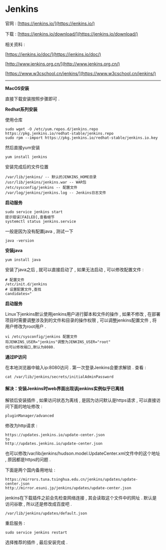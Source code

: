 # Jenkins

官网 : [https://jenkins.io/](https://jenkins.io/)

下载 : [https://jenkins.io/download/](https://jenkins.io/download/)

相关资料 :

[https://jenkins.io/doc/](https://jenkins.io/doc/)

[http://www.jenkins.org.cn/](http://www.jenkins.org.cn/)

[https://www.w3cschool.cn/jenkins/](https://www.w3cschool.cn/jenkins/)

---

**MacOS安装**

直接下载安装按照步骤即可 .

**Redhat系列安装**

使用仓库

```
sudo wget -O /etc/yum.repos.d/jenkins.repo https://pkg.jenkins.io/redhat-stable/jenkins.repo
sudo rpm --import https://pkg.jenkins.io/redhat-stable/jenkins.io.key
```

然后直接yum安装

```
yum install jenkins
```

安装完成后的文件位置

```
/var/lib/jenkins/ -- 默认的JENKINS_HOME目录
/usr/lib/jenkins/jenkins.war -- WAR包
/etc/sysconfig/jenkins -- 配置文件
/var/log/jenkins/jenkins.log -- Jenkins日志文件
```

**启动服务**

```
sudo service jenkins start
提示错误[FAILED],查看细节
systemctl status jenkins.service
```

一般是因为没有配置java , 测试一下

```
java -version
```

**安装java**

```
yum install java
```

安装了java之后 , 就可以直接启动了 , 如果无法启动 , 可以修改配置文件 :

```
# 配置文件
/etc/init.d/jenkins
# 设置配置文件,查找
candidates="
```

**启动服务**

Linux下jenkins默认使用jenkins用户进行脚本和文件的操作 , 如果不修改 , 在部署项目时需要调整涉及到的文件和目录的操作权限 , 可以调整jenkins配置文件 , 将用户修改为root用户 .

```
vi /etc/sysconfig/jenkins 配置文件
将JENKINS_USER="jenkins"调整为JENKINS_USER="root"
也可以修改端口,默认为8080.
```

**通过IP访问**

在本地浏览器中输入ip:8080访问 . 第一次登录Jenkins会要求解锁 . 查看 :

```
cat /var/lib/jenkins/secrets/initialAdminPassword
```

#### 解决：安装Jenkins时web界面出现该jenkins实例似乎已离线

解锁后安装插件 , 如果访问状态为离线 , 是因为访问默认是https请求 , 可以直接访问下面的地址修改 :

```
pluginManager/advanced
```

修改为http请求 :

```
https://updates.jenkins.io/update-center.json
to
http://updates.jenkins.io/update-center.json
```

也可以修改/var/lib/jenkins/hudson.model.UpdateCenter.xml文件中的这个地址 , 原因都是https的问题 .

下面是两个国内备用地址 :

```
https://mirrors.tuna.tsinghua.edu.cn/jenkins/updates/update-center.json
http://mirror.esuni.jp/jenkins/updates/update-center.json
```

jenkins在下载插件之前会先检查网络连接 , 其会读取这个文件中的网址 . 默认是访问谷歌 , 所以还是修改成百度吧 .

```
/var/lib/jenkins/updates/default.json
```

重启服务 :

```
sudo service jenkins restart
```

选择推荐的插件 , 最后安装完成 .

